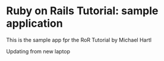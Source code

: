 # Ruby on Rails Tutorial: sample application

This is the sample app fpr the RoR Tutorial by Michael Hartl

Updating from new laptop